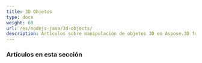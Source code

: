 ```yaml
---
title: 3D Objetos
type: docs
weight: 60
url: /es/nodejs-java/3d-objects/
description: Artículos sobre manipulación de objetos 3D en Aspose.3D for Python via .NET.
---
```

###  **Artículos en esta sección**

